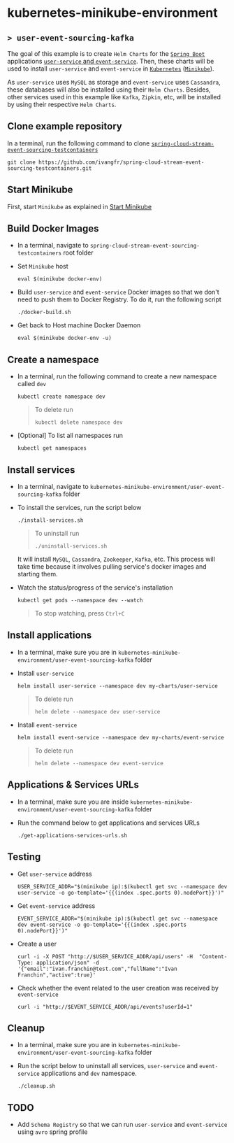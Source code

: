 # kubernetes-minikube-environment
## `> user-event-sourcing-kafka`

The goal of this example is to create `Helm Charts` for the [`Spring Boot`](https://docs.spring.io/spring-boot/docs/current/reference/htmlsingle/) applications [`user-service` and `event-service`](https://github.com/ivangfr/spring-cloud-stream-event-sourcing-testcontainers#applications). Then, these charts will be used to install `user-service` and `event-service` in [`Kubernetes`](https://kubernetes.io) ([`Minikube`](https://kubernetes.io/docs/getting-started-guides/minikube)).

As `user-service` uses `MySQL` as storage and `event-service` uses `Cassandra`, these databases will also be installed using their `Helm Charts`. Besides, other services used in this example like `Kafka`, `Zipkin`, etc, will be installed by using their respective `Helm Charts`.

## Clone example repository

In a terminal, run the following command to clone [`spring-cloud-stream-event-sourcing-testcontainers`](https://github.com/ivangfr/spring-cloud-stream-event-sourcing-testcontainers)
```
git clone https://github.com/ivangfr/spring-cloud-stream-event-sourcing-testcontainers.git
```

## Start Minikube

First, start `Minikube` as explained in [Start Minikube](https://github.com/ivangfr/kubernetes-minikube-environment#start-minikube)

## Build Docker Images

- In a terminal, navigate to `spring-cloud-stream-event-sourcing-testcontainers` root folder

- Set `Minikube` host
  ```
  eval $(minikube docker-env)
  ```

- Build `user-service` and `event-service` Docker images so that we don't need to push them to Docker Registry. To do it, run the following script
  ```
  ./docker-build.sh
  ```

- Get back to Host machine Docker Daemon   
  ```
  eval $(minikube docker-env -u)
  ```

## Create a namespace

- In a terminal, run the following command to create a new namespace called `dev`
  ```
  kubectl create namespace dev
  ```
  > To delete run
  > ```
  > kubectl delete namespace dev
  > ```

- \[Optional\] To list all namespaces run
  ```
  kubectl get namespaces
  ```

## Install services

- In a terminal, navigate to `kubernetes-minikube-environment/user-event-sourcing-kafka` folder

- To install the services, run the script below
  ```
  ./install-services.sh
  ```
  > To uninstall run
  > ```
  > ./uninstall-services.sh
  > ```

  It will install `MySQL`, `Cassandra`, `Zookeeper`, `Kafka`, etc. This process will take time because it involves pulling service's docker images and starting them.

- Watch the status/progress of the service's installation
  ```
  kubectl get pods --namespace dev --watch
  ```
  > To stop watching, press `Ctrl+C`

## Install applications

- In a terminal, make sure you are in `kubernetes-minikube-environment/user-event-sourcing-kafka` folder

- Install `user-service`
  ```
  helm install user-service --namespace dev my-charts/user-service
  ```
  > To delete run
  > ```
  > helm delete --namespace dev user-service
  > ```

- Install `event-service`
  ```
  helm install event-service --namespace dev my-charts/event-service
  ```
  > To delete run
  > ```
  > helm delete --namespace dev event-service
  > ```

## Applications & Services URLs

- In a terminal, make sure you are inside `kubernetes-minikube-environment/user-event-sourcing-kafka` folder

- Run the command below to get applications and services URLs
  ```
  ./get-applications-services-urls.sh
  ```
  
## Testing

- Get `user-service` address
  ```
  USER_SERVICE_ADDR="$(minikube ip):$(kubectl get svc --namespace dev user-service -o go-template='{{(index .spec.ports 0).nodePort}}')"
  ```

- Get `event-service` address
  ```
  EVENT_SERVICE_ADDR="$(minikube ip):$(kubectl get svc --namespace dev event-service -o go-template='{{(index .spec.ports 0).nodePort}}')"
  ```

- Create a user
  ```
  curl -i -X POST "http://$USER_SERVICE_ADDR/api/users" -H  "Content-Type: application/json" -d '{"email":"ivan.franchin@test.com","fullName":"Ivan Franchin","active":true}'
  ```

- Check whether the event related to the user creation was received by `event-service`
  ```
  curl -i "http://$EVENT_SERVICE_ADDR/api/events?userId=1"
  ```

## Cleanup

- In a terminal, make sure you are in `kubernetes-minikube-environment/user-event-sourcing-kafka` folder

- Run the script below to uninstall all services, `user-service` and `event-service` applications and `dev` namespace.
  ```
  ./cleanup.sh
  ```

## TODO

- Add `Schema Registry` so that we can run `user-service` and `event-service` using `avro` spring profile
